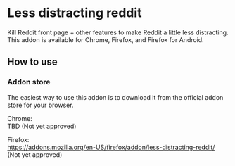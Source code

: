 # Less distracting reddit
Kill Reddit front page + other features to make Reddit a little less distracting. This addon is available for Chrome, Firefox, and Firefox for Android.

## How to use
### Addon store
The easiest way to use this addon is to download it from the official addon store for your browser.

Chrome:  
TBD (Not yet approved)

Firefox:  
https://addons.mozilla.org/en-US/firefox/addon/less-distracting-reddit/ (Not yet approved)
